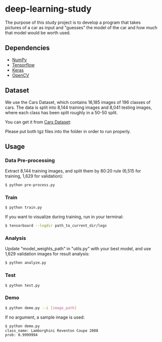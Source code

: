 # deep-learning-study

The purpose of this study project is to develop a program that takes pictures of a car as input and "guesses" the model of the car and how much that model would be worth used.


## Dependencies

- [NumPy](http://docs.scipy.org/doc/numpy-1.10.1/user/install.html)
- [Tensorflow](https://www.tensorflow.org/versions/r0.8/get_started/os_setup.html)
- [Keras](https://keras.io/#installation)
- [OpenCV](https://opencv-python-tutroals.readthedocs.io/en/latest/)

## Dataset

We use the Cars Dataset, which contains 16,185 images of 196 classes of cars. The data is split into 8,144 training images and 8,041 testing images, where each class has been split roughly in a 50-50 split.

You can get it from [Cars Dataset](https://ai.stanford.edu/~jkrause/cars/car_dataset.html):

Please put both tgz files into the folder in order to run properly. 

## Usage

### Data Pre-processing
Extract 8,144 training images, and split them by 80:20 rule (6,515 for training, 1,629 for validation):
```bash
$ python pre-process.py
```

### Train
```bash
$ python train.py
```

If you want to visualize during training, run in your terminal:
```bash
$ tensorboard --logdir path_to_current_dir/logs
```

### Analysis
Update "model_weights_path" in "utils.py" with your best model, and use 1,629 validation images for result analysis:
```bash
$ python analyze.py
```

### Test
```bash
$ python test.py
```

### Demo

```bash
$ python demo.py --i [image_path]
```
If no argument, a sample image is used:

```bash
$ python demo.py
class_name: Lamborghini Reventon Coupe 2008
prob: 0.9999994
```
